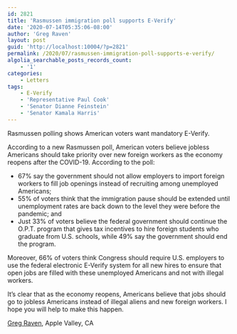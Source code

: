 ```yaml
---
id: 2821
title: 'Rasmussen immigration poll supports E-Verify'
date: '2020-07-14T05:35:06-08:00'
author: 'Greg Raven'
layout: post
guid: 'http://localhost:10004/?p=2821'
permalink: /2020/07/rasmussen-immigration-poll-supports-e-verify/
algolia_searchable_posts_records_count:
    - '1'
categories:
    - Letters
tags:
    - E-Verify
    - 'Representative Paul Cook'
    - 'Senator Dianne Feinstein'
    - 'Senator Kamala Harris'
---
```


Rasmussen polling shows American voters want mandatory E-Verify.

According to a new Rasmussen poll, American voters believe jobless Americans should take priority over new foreign workers as the economy reopens after the COVID-19. According to the poll:

- 67% say the government should not allow employers to import foreign workers to fill job openings instead of recruiting among unemployed Americans;
- 55% of voters think that the immigration pause should be extended until unemployment rates are back down to the level they were before the pandemic; and
- Just 33% of voters believe the federal government should continue the O.P.T. program that gives tax incentives to hire foreign students who graduate from U.S. schools, while 49% say the government should end the program.

Moreover, 66% of voters think Congress should require U.S. employers to use the federal electronic E-Verify system for all new hires to ensure that open jobs are filled with these unemployed Americans and not with illegal workers.

It’s clear that as the economy reopens, Americans believe that jobs should go to jobless Americans instead of illegal aliens and new foreign workers. I hope you will help to make this happen.

[Greg Raven](https://www.gregraven.org/), Apple Valley, CA